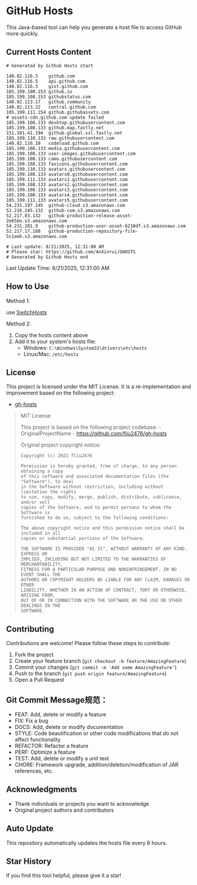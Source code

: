 # GitHub Hosts

This Java-based tool can help you generate a host file to access GitHub more quickly.

## Current Hosts Content

```hosts
# Generated by Github Hosts start  

140.82.116.3    github.com
140.82.116.5    api.github.com
140.82.116.3    gist.github.com
185.199.108.153 github.io
185.199.108.153 githubstatus.com
140.82.113.17   github.community
140.82.113.22   central.github.com
185.199.111.154 github.githubassets.com
# assets-cdn.github.com update failed
185.199.108.133 desktop.githubusercontent.com
185.199.108.133 github.map.fastly.net
151.101.41.194  github.global.ssl.fastly.net
185.199.110.133 raw.githubusercontent.com
140.82.116.10   codeload.github.com
185.199.108.133 media.githubusercontent.com
185.199.108.133 user-images.githubusercontent.com
185.199.108.133 camo.githubusercontent.com
185.199.108.133 favicons.githubusercontent.com
185.199.110.133 avatars.githubusercontent.com
185.199.108.133 avatars0.githubusercontent.com
185.199.111.133 avatars1.githubusercontent.com
185.199.108.133 avatars2.githubusercontent.com
185.199.108.133 avatars3.githubusercontent.com
185.199.108.133 avatars4.githubusercontent.com
185.199.111.133 avatars5.githubusercontent.com
54.231.197.145  github-cloud.s3.amazonaws.com
52.216.245.132  github-com.s3.amazonaws.com
52.217.83.132   github-production-release-asset-2e65be.s3.amazonaws.com
54.231.201.9    github-production-user-asset-6210df.s3.amazonaws.com
52.217.17.188   github-production-repository-file-5c1aeb.s3.amazonaws.com

# Last update: 8/21/2025, 12:31:00 AM
# Please star: https://github.com/AnXinrui/GHOSTS
# Generated by Github Hosts end
```

Last Update Time: 8/21/2025, 12:31:00 AM

## How to Use

Method 1:

use [SwitchHosts](https://github.com/oldj/SwitchHosts)

Method 2:
1. Copy the hosts content above
2. Add it to your system's hosts file:
   - Windows: `C:\Windows\System32\drivers\etc\hosts`
   - Linux/Mac: `/etc/hosts`

## License
This project is licensed under the MIT License. It is a re-implementation and improvement based on the following project:
- [gh-hosts](https://github.com/fliu2476/gh-hosts)

> MIT License 
>
> This project is based on the following project codebase: -OriginalProjectName - https://github.com/fliu2476/gh-hosts
>
> Original project copyright notice:
>
> ```
> Copyright (c) 2021 fliu2476
> 
> Permission is hereby granted, free of charge, to any person obtaining a copy
> of this software and associated documentation files (the "Software"), to deal
> in the Software without restriction, including without limitation the rights
> to use, copy, modify, merge, publish, distribute, sublicense, and/or sell
> copies of the Software, and to permit persons to whom the Software is
> furnished to do so, subject to the following conditions:
> 
> The above copyright notice and this permission notice shall be included in all
> copies or substantial portions of the Software.
> 
> THE SOFTWARE IS PROVIDED "AS IS", WITHOUT WARRANTY OF ANY KIND, EXPRESS OR
> IMPLIED, INCLUDING BUT NOT LIMITED TO THE WARRANTIES OF MERCHANTABILITY,
> FITNESS FOR A PARTICULAR PURPOSE AND NONINFRINGEMENT. IN NO EVENT SHALL THE
> AUTHORS OR COPYRIGHT HOLDERS BE LIABLE FOR ANY CLAIM, DAMAGES OR OTHER
> LIABILITY, WHETHER IN AN ACTION OF CONTRACT, TORT OR OTHERWISE, ARISING FROM,
> OUT OF OR IN CONNECTION WITH THE SOFTWARE OR THE USE OR OTHER DEALINGS IN THE
> SOFTWARE.
> ```

## Contributing

Contributions are welcome! Please follow these steps to contribute:

1. Fork the project
2. Create your feature branch (`git checkout -b feature/AmazingFeature`)
3. Commit your changes (`git commit -m 'Add some AmazingFeature'`)
4. Push to the branch (`git push origin feature/AmazingFeature`)
5. Open a Pull Request

## Git Commit Message规范：

- FEAT: Add, delete or modify a feature
- FIX: Fix a bug
- DOCS: Add, delete or modify documentation
- STYLE: Code beautification or other code modifications that do not affect functionality
- REFACTOR: Refactor a feature
- PERF: Optimize a feature
- TEST: Add, delete or modify a unit test
- CHORE: Framework upgrade, addition/deletion/modification of JAR references, etc.

## Acknowledgments

- Thank individuals or projects you want to acknowledge
- Original project authors and contributors

## Auto Update

This repository automatically updates the hosts file every 8 hours.

## Star History

If you find this tool helpful, please give it a star!

